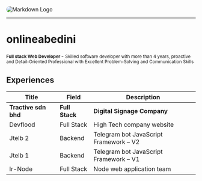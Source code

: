
<img src="https://media.licdn.com/dms/image/D4E16AQGIIJvOAQ4KAQ/profile-displaybackgroundimage-shrink_350_1400/0/1704697779812?e=1715212800&v=beta&t=T3LeEWn_hkw79fnbfff4RhWc7bDpxFGIVYGo-MAvXhs" alt="Markdown Logo" style="border-radius: 10px;">
<hr>

# onlineabedini 

<small><b> Full stack Web Developer </b></small> - <small>Skilled software developer with more than 4 years, proactive and Detail-Oriented Professional with Excellent Problem-Solving and Communication Skills</small>


## Experiences
| Title    | Field     | Description
| ---------|----------|----------|
| **Tractive sdn bhd** | **Full Stack** | **Digital Signage Company** |
| Devflood | Full Stack | High Tech company website |
| Jtelb 2 | Backend | Telegram bot JavaScript Framework – V2 |
| Jtelb 1 | Backend | Telegram bot JavaScript Framework – V1 |
| Ir-Node | Full Stack | Node web application team |
